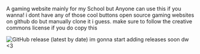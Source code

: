 A gaming website mainly for my School but Anyone can use this if you wanna!
i dont have any of those cool buttons open source gaming websites on github do but manually clone it i guess. make sure to follow the creative commons license if you do copy this

![GitHub release (latest by date)](https://img.shields.io/github/v/release/williammcdowell2/HL2games?style=for-the-badge)
im gonna start adding releases soon dw <3
